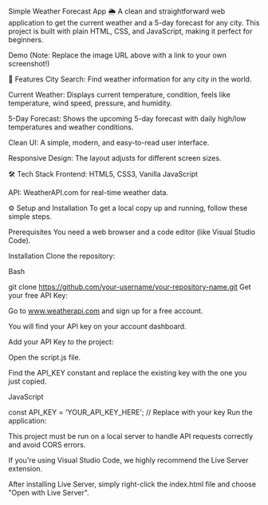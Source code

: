 Simple Weather Forecast App 🌦️
A clean and straightforward web application to get the current weather and a 5-day forecast for any city. This project is built with plain HTML, CSS, and JavaScript, making it perfect for beginners.

Demo
(Note: Replace the image URL above with a link to your own screenshot!)

🚀 Features
City Search: Find weather information for any city in the world.

Current Weather: Displays current temperature, condition, feels like temperature, wind speed, pressure, and humidity.

5-Day Forecast: Shows the upcoming 5-day forecast with daily high/low temperatures and weather conditions.

Clean UI: A simple, modern, and easy-to-read user interface.

Responsive Design: The layout adjusts for different screen sizes.

🛠️ Tech Stack
Frontend: HTML5, CSS3, Vanilla JavaScript

API: WeatherAPI.com for real-time weather data.

⚙️ Setup and Installation
To get a local copy up and running, follow these simple steps.

Prerequisites
You need a web browser and a code editor (like Visual Studio Code).

Installation
Clone the repository:

Bash

git clone https://github.com/your-username/your-repository-name.git
Get your free API Key:

Go to www.weatherapi.com and sign up for a free account.

You will find your API key on your account dashboard.

Add your API Key to the project:

Open the script.js file.

Find the API_KEY constant and replace the existing key with the one you just copied.

JavaScript

const API_KEY = 'YOUR_API_KEY_HERE'; // Replace with your key
Run the application:

This project must be run on a local server to handle API requests correctly and avoid CORS errors.

If you're using Visual Studio Code, we highly recommend the Live Server extension.

After installing Live Server, simply right-click the index.html file and choose "Open with Live Server".
